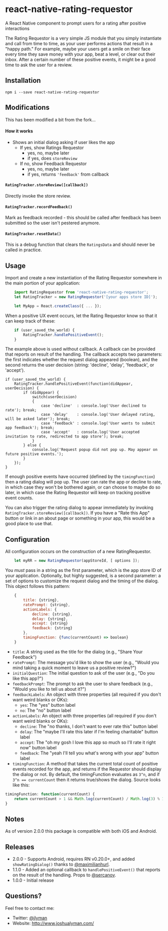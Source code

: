 # react-native-rating-requestor

A React Native component to prompt users for a rating after positive interactions

The Rating Requestor is a very simple JS module that you simply instantiate and call from time to time, as your user performs actions that result in a "happy path." For example, maybe your users get a smile on their face every time they save money with your app, beat a level, or clear out their inbox. After a certain number of these positive events, it might be a good time to ask the user for a review.

## Installation

    npm i --save react-native-rating-requestor

## Modifications

This has been modified a bit from the fork...

#### How it works

- Shows an initial dialog asking if user likes the app
    - If yes, show Ratings Requestor
        - yes, no, maybe later
        - if yes, does `storeReview`
    - If no, show Feedback Requestor
        - yes, no, maybe later
        - if yes, returns `'feedback'` from callback

#### `RatingTracker.storeReview([callback])`

Directly invoke the store review.

#### `RatingTracker.recordFeedback()`

Mark as feedback recorded - this should be called after feedback has been submitted so the user isn't pestered anymore.

#### `RatingTracker.resetData()`

This is a debug function that clears the `RatingsData` and should never be called in practice.


## Usage

Import and create a new instantiation of the Rating Requestor somewhere in the main portion of your application:

````javascript
    import RatingRequestor from 'react-native-rating-requestor';
    let RatingTracker = new RatingRequestor('[your apps store ID]');

    let MyApp = React.createClass({ ... });
````
When a positive UX event occurs, let the Rating Requestor know so that it can keep track of these:

````javascript
	if (user_saved_the_world) {
		RatingTracker.handlePositiveEvent();
	}
````

The example above is used without callback. A callback can be provided that reports on result of the handling. The callback accepts two parameters: the first indicates whether the request dialog appeared (boolean), and the second returns the user decision (string: 'decline', 'delay', 'feedback', or 'accept').

	if (user_saved_the_world) {
		RatingTracker.handlePositiveEvent(function(didAppear, userDecision) {
			if (didAppear) {
				switch(userDecision)
				{
					case 'decline'  : console.log('User declined to rate'); break;
					case 'delay'    : console.log('User delayed rating, will be asked later'); break;
					case 'feedback' : console.log('User wants to submit app feedback'); break;
					case 'accept'   : console.log('User accepted invitation to rate, redirected to app store'); break;
				}
			} else {
				console.log('Request popup did not pop up. May appear on future positive events.');
			}
		});
	}

If enough positive events have occurred (defined by the `timingFunction`) then a rating dialog will pop up. The user can rate the app or decline to rate, in which case they won't be bothered again, or can choose to maybe do so later, in which case the Rating Requestor will keep on tracking positive event counts.

You can also trigger the rating dialog to appear immediately by invoking `RatingTracker.storeReview([callback])`. If you have a "Rate this App" button or link in an about page or something in your app, this would be a good place to use that.

## Configuration

All configuration occurs on the construction of a new RatingRequestor.

````javascript
    let myRR = new RatingRequestor(appStoreId, [ options ]);
````

You *must* pass in a string as the first parameter, which is the app store ID of your application. Optionally, but highly suggested, is a second parameter: a set of options to customize the request dialog and the timing of the dialog. This object follows this pattern:

````javascript
	{
		title: {string},
        ratePrompt: {string},
        actionLabels: {
        	decline: {string},
        	delay: {string},
        	accept: {string}
        	feedback: {string}
        },
        timingFunction: {func(currentCount) => boolean}
	}
````

- `title`: A string used as the title for the dialog (e.g., "Share Your Feedback")
- `ratePrompt`: The message you'd like to show the user (e.g., "Would you mind taking a quick moment to leave us a positive review?")
- `initialQuestion`: The initial question to ask of the user (e.g., "Do you like this app?")
- `feedbackPrompt`: The prompt to ask the user to share feedback (e.g., "Would you like to tell us about it?")
- `feedbackLabels`: An object with three properties (all required if you don't want weird blanks or OKs):
  - `yes`: The "yes" button label
  - `no`: The "no" button label
- `actionLabels`: An object with three properties (all required if you don't want weird blanks or OKs):
  - `decline`: The "no thanks, I don't want to ever rate this" button label
  - `delay`: The "maybe I'll rate this later if I'm feeling charitable" button label
  - `accept`: The "oh my gosh I love this app so much so I'll rate it right now" button label
  - `feedback`: The "yeah I'll tell you what's wrong with your app" button label
- `timingFunction`: A method that takes the current total count of positive events recorded for the app, and returns if the Requestor should display the dialog or not. By default, the timingFunction evaluates as `3^n`, and if `3^n == currentCount` then it returns true/shows the dialog. Source looks like this:

```javascript
timingFunction: function(currentCount) {
    return currentCount > 1 && Math.log(currentCount) / Math.log(3) % 1 == 0;
}
```

## Notes

As of version 2.0.0 this package is compatible with both iOS and Android.

## Releases

- 2.0.0 - Supports Android, requires RN v0.20.0+, and added `showRatingDialog()` thanks to [@maximilianhurl](https://github.com/maximilianhurl).
- 1.1.0 - Added an optional callback to `handlePositiveEvent()` that reports on the result of the handling. Props to [@sercanov](https://github.com/sercanov).
- 1.0.0 - Initial release

## Questions?

Feel free to contact me:

- Twitter: [@jlyman](https://www.twitter.com/jlyman)
- Website: http://www.joshualyman.com/
